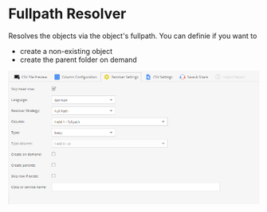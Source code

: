# Fullpath Resolver

Resolves the objects via the object's fullpath. You can definie if you want to 
* create a non-existing object
* create the parent folder on demand

![Settings](../../../img/csvimport/fullpath_resolver.png)

